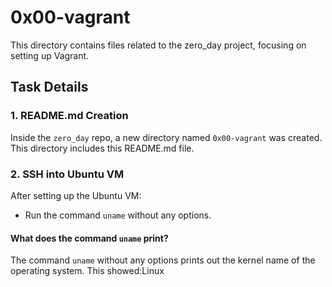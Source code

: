 # 0x00-vagrant

This directory contains files related to the zero_day project, focusing on setting up Vagrant.

## Task Details

### 1. README.md Creation

Inside the `zero_day` repo, a new directory named `0x00-vagrant` was created. This directory includes this README.md file.

### 2. SSH into Ubuntu VM

After setting up the Ubuntu VM:

- Run the command `uname` without any options.

#### What does the command `uname` print?

The command `uname` without any options prints out the kernel name of the operating system. This showed:Linux

